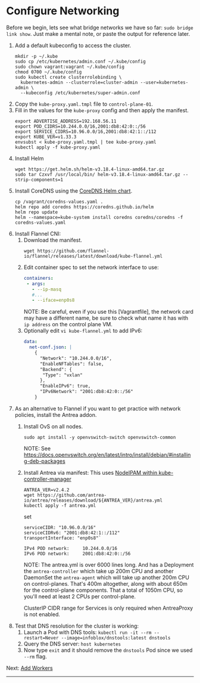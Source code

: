 # Configure Networking

Before we begin, lets see what bridge networks we have so far:
`sudo bridge link show`. Just make a mental note, or paste the output for
reference later.

1. Add a default kubeconfig to access the cluster.
   ```shell
   mkdir -p ~/.kube
   sudo cp /etc/kubernetes/admin.conf ~/.kube/config
   sudo chown vagrant:vagrant ~/.kube/config
   chmod 0700 ~/.kube/config
   sudo kubectl create clusterrolebinding \
     kubernetes-admin --clusterrole=cluster-admin --user=kubernetes-admin \
     --kubeconfig /etc/kubernetes/super-admin.conf
   ```
2. Copy the `kube-proxy.yaml.tmpl` file to `control-plane-01`.
3. Fill in the values for the `kube-proxy` config and then apply the manifest.
   ```shell
   export ADVERTISE_ADDRESS=192.168.56.11
   export POD_CIDRS=10.244.0.0/16,2001:db8:42:0::/56
   export SERVICE_CIDRS=10.96.0.0/16,2001:db8:42:1::/112
   export KUBE_VER=v1.33.3
   envsubst < kube-proxy.yaml.tmpl | tee kube-proxy.yaml
   kubectl apply -f kube-proxy.yaml
   ```
4. Install Helm
   ```shell
   wget https://get.helm.sh/helm-v3.18.4-linux-amd64.tar.gz
   sudo tar Czxvf /usr/local/bin/ helm-v3.18.4-linux-amd64.tar.gz --strip-components=1
   ```
5. Install CoreDNS using the [CoreDNS Helm chart].
   ```shell
   cp /vagrant/coredns-values.yaml .
   helm repo add coredns https://coredns.github.io/helm
   helm repo update
   helm --namespace=kube-system install coredns coredns/coredns -f coredns-values.yaml
   ```
6. Install Flannel CNI:
   1. Download the manifest.
      ```shell
      wget https://github.com/flannel-io/flannel/releases/latest/download/kube-flannel.yml
      ```
   2. Edit container spec to set the network interface to use:
      ```yaml
      containers:
       - args:
         - --ip-masq
         #...
         - --iface=enp0s8
      ```
      NOTE: Be careful, even if you use this [Vagrantfile], the network card may
      have a different name, be sure to check what name it has with `ip address`
      on the control plane VM.
   3. Optionally edit `vi kube-flannel.yml` to add IPv6:
      ```yaml
      data:
        net-conf.json: |
          {
            "Network": "10.244.0.0/16",
            "EnableNFTables": false,
            "Backend": {
             "Type": "vxlan"
            },
            "EnableIPv6": true,
            "IPv6Network": "2001:db8:42:0::/56"
          }
      ```
7. As an alternative to Flannel if you want to get practice with network
   policies, install the Antrea addon.
   1. Install OvS on all nodes.
      ```shell
      sudo apt install -y openvswitch-switch openvswitch-common
      ```

      NOTE: See https://docs.openvswitch.org/en/latest/intro/install/debian/#installing-deb-packages

   2. Install Antrea via manifest:
      This uses [NodeIPAM within kube-controller-manager]
      ```shell
      ANTREA_VER=v2.4.2
      wget https://github.com/antrea-io/antrea/releases/download/${ANTREA_VER}/antrea.yml
      kubectl apply -f antrea.yml
      ```
      set
      ```text
      serviceCIDR: "10.96.0.0/16"
      serviceCIDRv6: "2001:db8:42:1::/112"
      transportInterface: "enp0s8"`

      IPv4 POD network:     10.244.0.0/16
      IPv6 POD network:     2001:db8:42:0::/56
      ```
      NOTE: The antrea.yml is over 6000 lines long. And has a Deployment
      the `antrea-controller` which take up 200m CPU and another DaemonSet
      the `antrea-agent` which will take up another 200m CPU on control-planes.
      That's 400m altogether, along with about 650m for the control-plane
      components. That a total of 1050m CPU, so you'll need at least 2 CPUs per
      control-plane.

      ClusterIP CIDR range for Services is only required when AntreaProxy is not
      enabled.
8. Test that DNS resolution for the cluster is working:
   1. Launch a Pod with DNS tools:
      `kubectl run -it --rm --restart=Never --image=infoblox/dnstools:latest dnstools`
   2. Query the DNS server:
      `host kubernetes`
   3. Now type `exit` and it should remove the  `dnstools` Pod since we used
      `--rm` flag.

Next: [Add Workers]

---

[CoreDNS Helm chart]: https://github.com/coredns/helm
[Add Workers]: /kubernetes/4.6-add-workers.md
[NodeIPAM within kube-controller-manager]: https://antrea.io/docs/main/docs/getting-started/#nodeipam-within-kube-controller-manager